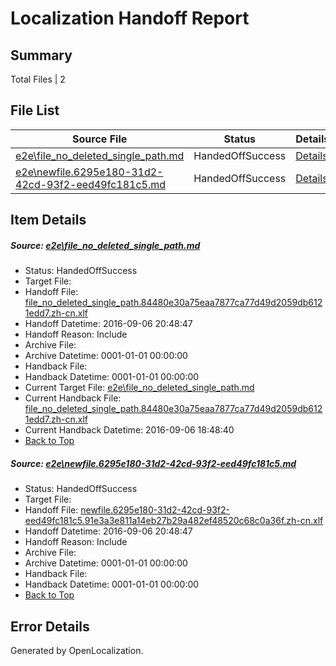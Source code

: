 # <a name='report-top'></a> Localization Handoff Report

## Summary
 Total Files | 2

## File List
 Source File | Status | Details 
 ----------- | ------ | ------- 
 [e2e\file_no_deleted_single_path.md](https://github.com/OpenLocalizationTestOrg/ol-test0/blob/01b33b09f0cc71c18a32a3830b50acde9def2e65/e2e/file_no_deleted_single_path.md) | HandedOffSuccess | [Details](#221efff851277214ef2346cf5e4d3ea74bed0cd83)
 [e2e\newfile.6295e180-31d2-42cd-93f2-eed49fc181c5.md](https://github.com/OpenLocalizationTestOrg/ol-test0/blob/01b33b09f0cc71c18a32a3830b50acde9def2e65/e2e/newfile.6295e180-31d2-42cd-93f2-eed49fc181c5.md) | HandedOffSuccess | [Details](#d117bcc9c82d045ccc9f4c7ebe569048de5a84605)

## Item Details
##### <a name='221efff851277214ef2346cf5e4d3ea74bed0cd83'></a> Source: [e2e\file_no_deleted_single_path.md](https://github.com/OpenLocalizationTestOrg/ol-test0/blob/01b33b09f0cc71c18a32a3830b50acde9def2e65/e2e/file_no_deleted_single_path.md)
* Status: HandedOffSuccess
* Target File: 
* Handoff File: [file_no_deleted_single_path.84480e30a75eaa7877ca77d49d2059db6121edd7.zh-cn.xlf](https://github.com/OpenLocalizationTestOrg/ol-test0-handoff/blob/1cbd461e2ac9c8bc19b70607c6306e0a5b381ceb/ol-handoff/OpenLocalizationTestOrg/ol-test0-zhcn/ci/mt/file_no_deleted_single_path.84480e30a75eaa7877ca77d49d2059db6121edd7.zh-cn.xlf)
* Handoff Datetime: 2016-09-06 20:48:47
* Handoff Reason: Include
* Archive File: 
* Archive Datetime: 0001-01-01 00:00:00
* Handback File: 
* Handback Datetime: 0001-01-01 00:00:00
* Current Target File: [e2e\file_no_deleted_single_path.md](https://github.com/OpenLocalizationTestOrg/ol-test0-zhcn/blob/2b1ef7b5d070ae39ba4223bc3433dd25ba9a2692/e2e/file_no_deleted_single_path.md)
* Current Handback File: [file_no_deleted_single_path.84480e30a75eaa7877ca77d49d2059db6121edd7.zh-cn.xlf](https://github.com/OpenLocalizationTestOrg/ol-test0-handback/blob/a0c4f71a20431668a9fbeef0f5c5a0a9ae3d1b61/ol-handback/OpenLocalizationTestOrg/ol-test0-zhcn/ci/mt/file_no_deleted_single_path.84480e30a75eaa7877ca77d49d2059db6121edd7.zh-cn.xlf)
* Current Handback Datetime: 2016-09-06 18:48:40
* [Back to Top](#report-top)

##### <a name='d117bcc9c82d045ccc9f4c7ebe569048de5a84605'></a> Source: [e2e\newfile.6295e180-31d2-42cd-93f2-eed49fc181c5.md](https://github.com/OpenLocalizationTestOrg/ol-test0/blob/01b33b09f0cc71c18a32a3830b50acde9def2e65/e2e/newfile.6295e180-31d2-42cd-93f2-eed49fc181c5.md)
* Status: HandedOffSuccess
* Target File: 
* Handoff File: [newfile.6295e180-31d2-42cd-93f2-eed49fc181c5.91e3a3e811a14eb27b29a482ef48520c68c0a36f.zh-cn.xlf](https://github.com/OpenLocalizationTestOrg/ol-test0-handoff/blob/1cbd461e2ac9c8bc19b70607c6306e0a5b381ceb/ol-handoff/OpenLocalizationTestOrg/ol-test0-zhcn/ci/mt/newfile.6295e180-31d2-42cd-93f2-eed49fc181c5.91e3a3e811a14eb27b29a482ef48520c68c0a36f.zh-cn.xlf)
* Handoff Datetime: 2016-09-06 20:48:47
* Handoff Reason: Include
* Archive File: 
* Archive Datetime: 0001-01-01 00:00:00
* Handback File: 
* Handback Datetime: 0001-01-01 00:00:00
* [Back to Top](#report-top)


## Error Details

Generated by OpenLocalization.
